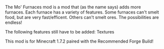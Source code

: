 The Mo' Furnaces mod is a mod that (as the name says) adds more furnaces. Each furnace has a variety of features. Some furnaces can't smelt food, but are very fast/efficent. Others can't smelt ores. The possibilities are endless!

The following features still have to be added:
Textures

This mod is for Minecraft 1.7.2 paired with the Recommended Forge Build!
